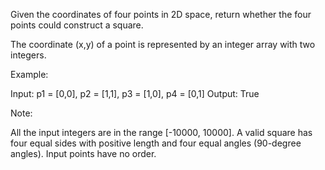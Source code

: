 Given the coordinates of four points in 2D space, return whether the four points could construct a square.

The coordinate (x,y) of a point is represented by an integer array with two integers.

Example:

Input: p1 = [0,0], p2 = [1,1], p3 = [1,0], p4 = [0,1]
Output: True



 Note:

All the input integers are in the range [-10000, 10000].
A valid square has four equal sides with positive length and four equal angles (90-degree angles).
Input points have no order.
